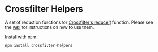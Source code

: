 Crossfilter Helpers
===================

A set of reduction functions for [Crossfilter's reduce()](https://github.com/square/crossfilter/wiki/API-Reference#group_reduce) function. Please see the [wiki](https://github.com/wssbck/crossfilter-helpers/wiki) for instructions on how to use them.

Install with npm:

```javascript
npm install crossfilter-helpers
```